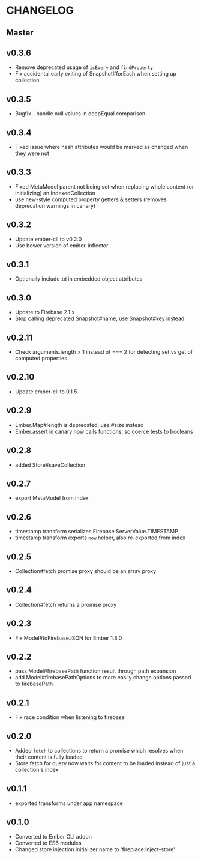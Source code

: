 # CHANGELOG

## Master

## v0.3.6

* Remove deprecated usage of `isEvery` and `findProperty`
* Fix accidental early exiting of Snapshot#forEach when setting up collection

## v0.3.5

* Bugfix - handle null values in deepEqual comparison

## v0.3.4

* Fixed issue where hash attributes would be marked as changed when they were not

## v0.3.3

* Fixed MetaModel parent not being set when replacing whole content (or initializing) an IndexedCollection
* use new-style computed property getters & setters (removes deprecation warnings in canary)

## v0.3.2

* Update ember-cli to v0.2.0
* Use bower version of ember-inflector

## v0.3.1

* Optionally include `id` in embedded object attributes

## v0.3.0

* Update to Firebase 2.1.x
* Stop calling deprecated Snapshot#name, use Snapshot#key instead

## v0.2.11

* Check arguments.length > 1 instead of === 2 for detecting set vs get of computed properties

## v0.2.10

* Update ember-cli to 0.1.5

## v0.2.9

* Ember.Map#length is deprecated, use #size instead
* Ember.assert in canary now calls functions, so coerce tests to booleans

## v0.2.8

* added Store#saveCollection

## v0.2.7

* export MetaModel from index

## v0.2.6

* timestamp transform serializes Firebase.ServerValue.TIMESTAMP
* timestamp transform exports `now` helper, also re-exported from index

## v0.2.5

* Collection#fetch promise proxy should be an array proxy

## v0.2.4

* Collection#fetch returns a promise proxy

## v0.2.3

* Fix Model#toFirebaseJSON for Ember 1.8.0

## v0.2.2

* pass Model#firebasePath function result through path expansion
* add Model#firebasePathOptions to more easily change options passed to firebasePath

## v0.2.1

* Fix race condition when listening to firebase

## v0.2.0

* Added `fetch` to collections to return a promise which resolves when their content is fully loaded
* Store fetch for query now waits for content to be loaded instead of just a collection's index

## v0.1.1

* exported transforms under app namespace

## v0.1.0

* Converted to Ember CLI addon
* Converted to ES6 modules
* Changed store injection initializer name to 'fireplace:inject-store'